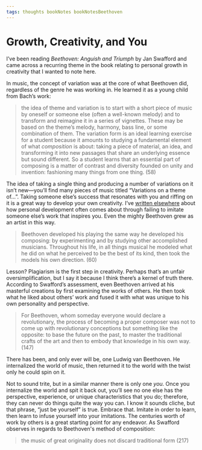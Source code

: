 ```yaml
---
tags: thoughts bookNotes bookNotesBeethoven
---
```


# Growth, Creativity, and You

I’ve been reading _Beethoven: Anguish and Triumph_ by Jan Swafford and came across a recurring theme in the book relating to personal growth in creativity that I wanted to note here.

In music, the concept of variation was at the core of what Beethoven did, regardless of the genre he was working in. He learned it as a young child from Bach’s work: 

> the idea of theme and variation is to start with a short piece of music by oneself or someone else (often a well-known melody) and to transform and reimagine it in a series of vignettes. These may be based on the theme’s melody, harmony, bass line, or some combination of them. The variation form is an ideal learning exercise for a student because it amounts to studying a fundamental element of what *composition* is about: taking a piece of material, an idea, and transforming it into new passages that share an underlying essence but sound different. So a student learns that an essential part of composing is a matter of contrast and diversity founded on unity and invention: fashioning many things from one thing. (58)

The idea of taking a single thing and producing a number of variations on it isn’t new—you’ll find many pieces of music titled “Variations on a theme of...”. Taking someone else’s success that resonates with you and riffing on it is a great way to develop your own creativity. I’ve [written elsewhere](https://blog.jim-nielsen.com/2013/evolution-of-creativity/) about how personal development often comes about through failing to imitate someone else’s work that inspires you. Even the mighty Beethoven grew as an artist in this way.

> Beethoven developed his playing the same way he developed his composing: by experimenting and by studying other accomplished musicians. Throughout his life, in all things musical he modeled what he did on what he perceived to be the best of its kind, then took the models his own direction. (60)

Lesson? Plagiarism is the first step in creativity. Perhaps that’s an unfair oversimplification, but I say it because I think there’s a kernel of truth there. According to Swafford’s assessment, even Beethoven arrived at his masterful creations by first examining the works of others. He then took what he liked about others’ work and fused it with what was unique to his own personality and perspective. 

> For Beethoven, whom someday everyone would declare a revolutionary, the process of becoming a proper composer was not to come up with revolutionary conceptions but something like the opposite: to base the future on the past, to master the traditional crafts of the art and then to embody that knowledge in his own way. (147)

There has been, and only ever will be, one Ludwig van Beethoven. He internalized the world of music, then returned it to the world with the twist only he could spin on it. 

Not to sound trite, but in a similar manner there is only one *you*. Once you internalize the world and spit it back out, you’ll see no one else has the perspective, experience, or unique characteristics that you do; therefore, they can never do things quite the way you can. I know it sounds cliche, but that phrase, “just be yourself” is true. Embrace that. Imitate in order to learn, then learn to infuse yourself into your imitations. The centuries worth of work by others is a great starting point for any endeavor. As Swafford observes in regards to Beethoven's method of composition:

> the music of great originality does not discard traditional form (217)